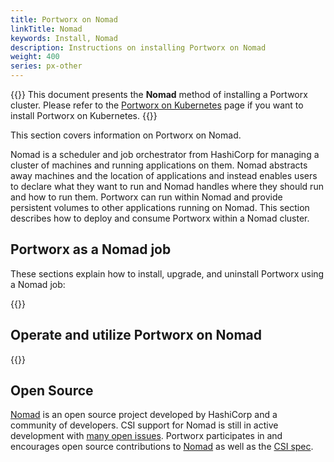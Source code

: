 ```yaml
---
title: Portworx on Nomad
linkTitle: Nomad
keywords: Install, Nomad
description: Instructions on installing Portworx on Nomad
weight: 400
series: px-other
---
```


{{<info>}}
This document presents the **Nomad** method of installing a Portworx cluster. Please refer to the [Portworx on Kubernetes](/portworx-install-with-kubernetes/) page if you want to install Portworx on Kubernetes.
{{</info>}}

This section covers information on Portworx on Nomad.

Nomad is a scheduler and job orchestrator from HashiCorp for managing a cluster of machines and running applications on them. Nomad abstracts away machines and the location of applications and instead enables users to declare what they want to run and Nomad handles where they should run and how to run them. Portworx can run within Nomad and provide persistent volumes to other applications running on Nomad. This section describes how to deploy and consume Portworx within a Nomad cluster.

## Portworx as a Nomad job

These sections explain how to install, upgrade, and uninstall Portworx using a Nomad job:

{{<homelist series="px-as-a-nomad-job">}}

## Operate and utilize Portworx on Nomad

{{<homelist series="px-nomad-operate-and-use">}}

## Open Source

[Nomad](https://github.com/hashicorp/nomad) is an open source project developed by HashiCorp and a community of developers. CSI support for Nomad is still in active development with [many open issues](https://github.com/hashicorp/nomad/issues?q=is%3Aissue+is%3Aopen+csi). Portworx participates in and encourages open source contributions to [Nomad](https://github.com/hashicorp/nomad) as well as the [CSI spec](https://github.com/container-storage-interface/spec).